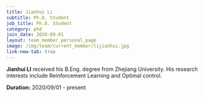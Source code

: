 ```yaml
---
title: Jianhui Li
subtitle: Ph.D. Student
job_title: Ph.D. Student
category: phd
join_date: 2020-09-01
layout: team_member_personal_page
image: /img/team/current_member/lijianhui.jpg
link-new-tab: true
---
```


**Jianhui LI** received his B.Eng. degree from Zhejiang University. His research interests include Reinforcement Learning and Optimal control.

**Duration:** 2020/09/01 - present